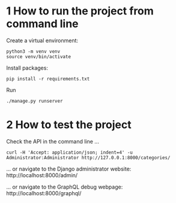 # 1 How to run the project from command line
Create a virtual environment:
```shell
python3 -m venv venv
source venv/bin/activate
```
Install packages:
```shell
pip install -r requirements.txt
```

Run
```shell
./manage.py runserver
```

# 2 How to test the project

Check the API in the command line ...
```shell
curl -H 'Accept: application/json; indent=4' -u Administrator:Administrator http://127.0.0.1:8000/categories/
```
... or navigate to the Django administrator website:
http://localhost:8000/admin/

... or navigate to the GraphQL debug webpage:
http://localhost:8000/graphql/